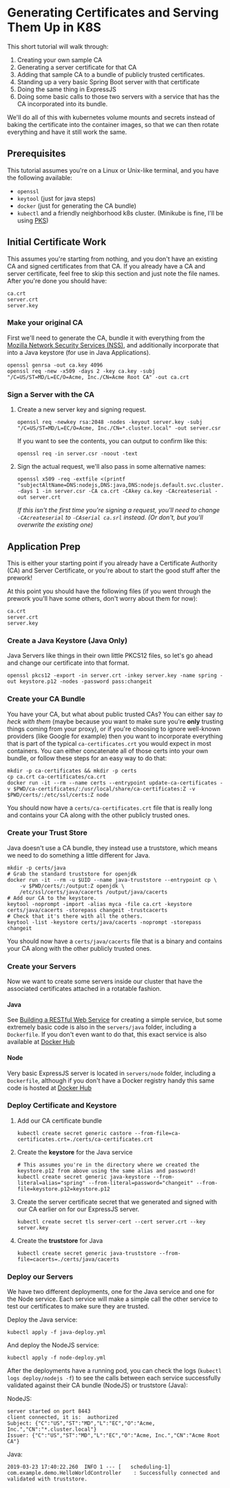 # Generating Certificates and Serving Them Up in K8S

This short tutorial will walk through:

1. Creating your own sample CA
1. Generating a server certificate for that CA
1. Adding that sample CA to a bundle of publicly trusted certificates.
1. Standing up a very basic Spring Boot server with that certificate
1. Doing the same thing in ExpressJS
1. Doing some basic calls to those two servers with a service that has the CA incorporated into its bundle.

We'll do all of this with kubernetes volume mounts and secrets instead of baking the certificate into the container images, so that we can then rotate everything and have it still work the same.

## Prerequisites

This tutorial assumes you're on a Linux or Unix-like terminal, and you have the following available:

- `openssl`
- `keytool` (just for java steps)
- `docker` (just for generating the CA bundle)
- `kubectl` and a friendly neighborhood k8s cluster. (Minikube is fine, I'll be using [PKS](https://pivotal.io/platform/pivotal-container-service))

## Initial Certificate Work

This assumes you're starting from nothing, and you don't have an existing CA and signed certificates from that CA. If you already have a CA and server certificate, feel free to skip this section and just note the file names. After you're done you should have:

```
ca.crt
server.crt
server.key
```

### Make your original CA

First we'll need to generate the CA, bundle it with everything from the [Mozilla Network Security Services (NSS)](https://www.mozilla.org/en-US/about/governance/policies/security-group/certs/policy/), and additionally incorporate that into a Java keystore (for use in Java Applications).

```
openssl genrsa -out ca.key 4096
openssl req -new -x509 -days 2 -key ca.key -subj "/C=US/ST=MD/L=EC/O=Acme, Inc./CN=Acme Root CA" -out ca.crt
```

### Sign a Server with the CA

1. Create a new server key and signing request.
    ```
    openssl req -newkey rsa:2048 -nodes -keyout server.key -subj "/C=US/ST=MD/L=EC/O=Acme, Inc./CN=*.cluster.local" -out server.csr
    ```
    If you want to see the contents, you can output to confirm like this:
    ```
    openssl req -in server.csr -noout -text
    ```
1. Sign the actual request, we'll also pass in some alternative names:
    ```
    openssl x509 -req -extfile <(printf "subjectAltName=DNS:nodejs,DNS:java,DNS:nodejs.default.svc.cluster.local,DNS:java.default.svc.cluster.local,DNS:www.example.com,DNS:*.cluster.local") -days 1 -in server.csr -CA ca.crt -CAkey ca.key -CAcreateserial -out server.crt
    ```
    _If this isn't the first time you're signing a request, you'll need to change `-CAcreateserial` to `-CAserial ca.srl` instead. (Or don't, but you'll overwrite the existing one)_

## Application Prep

This is either your starting point if you already have a Certificate Authority (CA) and Server Certificate, or you're about to start the good stuff after the prework!

At this point you should have the following files (if you went through the prework you'll have some others, don't worry about them for now):

```
ca.crt
server.crt
server.key
```

### Create a Java Keystore (Java Only)

Java Servers like things in their own little PKCS12 files, so let's go ahead and change our certificate into that format.

```
openssl pkcs12 -export -in server.crt -inkey server.key -name spring -out keystore.p12 -nodes -password pass:changeit
```

### Create your CA Bundle

You have your CA, but what about public trusted CAs? You can either say _to heck with them_ (maybe because you want to make sure you're **only** trusting things coming from your proxy), or if you're choosing to ignore well-known providers (like Google for example) then you want to incorporate everything that is part of the typical `ca-certificates.crt` you would expect in most containers. You can either concatenate all of those certs into your own bundle, or follow these steps for an easy way to do that:

```
mkdir -p ca-certificates && mkdir -p certs
cp ca.crt ca-certificates/ca.crt
docker run -it --rm --name certs --entrypoint update-ca-certificates -v $PWD/ca-certificates/:/usr/local/share/ca-certificates:Z -v $PWD/certs/:/etc/ssl/certs:Z node 
```

You should now have a `certs/ca-certificates.crt` file that is really long and contains your CA along with the other publicly trusted ones.

### Create your Trust Store

Java doesn't use a CA bundle, they instead use a truststore, which means we need to do something a little different for Java.

```
mkdir -p certs/java
# Grab the standard truststore for openjdk
docker run -it --rm -u $UID --name java-truststore --entrypoint cp \
    -v $PWD/certs/:/output:Z openjdk \
    /etc/ssl/certs/java/cacerts /output/java/cacerts
# Add our CA to the keystore.
keytool -noprompt -import -alias myca -file ca.crt -keystore certs/java/cacerts -storepass changeit -trustcacerts
# Check that it's there with all the others.
keytool -list -keystore certs/java/cacerts -noprompt -storepass changeit
```

You should now have a `certs/java/cacerts` file that is a binary and contains your CA along with the other publicly trusted ones.

### Create your Servers

Now we want to create some servers inside our cluster that have the associated certificates attached in a rotatable fashion.

#### Java

See [Building a RESTful Web Service](https://spring.io/guides/gs/rest-service/) for creating a simple service, but some extremely basic code is also in the `servers/java` folder, including a `Dockerfile`. If you don't even want to do that, this exact service is also available at [Docker Hub](https://cloud.docker.com/u/voor/repository/docker/voor/java-service)

#### Node

Very basic ExpressJS server is located in `servers/node` folder, including a `Dockerfile`, although if you don't have a Docker registry handy this same code is hosted at [Docker Hub](https://cloud.docker.com/u/voor/repository/docker/voor/node-service)

### Deploy Certificate and Keystore

1. Add our CA certificate bundle
    ```
    kubectl create secret generic castore --from-file=ca-certificates.crt=./certs/ca-certificates.crt
    ```

1. Create the **keystore** for the Java service
    ```
    # This assumes you're in the directory where we created the keystore.p12 from above using the same alias and password!
    kubectl create secret generic java-keystore --from-literal=alias="spring" --from-literal=password="changeit" --from-file=keystore.p12=keystore.p12
    ```

1. Create the server certificate secret that we generated and signed with our CA earlier on for our ExpressJS server.
    ```
    kubectl create secret tls server-cert --cert server.crt --key server.key
    ```
1. Create the **truststore** for Java
    ```
    kubectl create secret generic java-truststore --from-file=cacerts=./certs/java/cacerts
    ```

### Deploy our Servers

We have two different deployments, one for the Java service and one for the Node service. Each service will make a simple call the other service to test our certificates to make sure they are trusted.

Deploy the Java service:

```
kubectl apply -f java-deploy.yml
```

And deploy the NodeJS service:

```
kubectl apply -f node-deploy.yml
```

After the deployments have a running pod, you can check the logs (`kubectl logs deploy/nodejs -f`) to see the calls between each service successfully validated against their CA bundle (NodeJS) or truststore (Java):

NodeJS:
```
server started on port 8443
client connected, it is:  authorized
Subject: {"C":"US","ST":"MD","L":"EC","O":"Acme, Inc.","CN":"*.cluster.local"}
Issuer: {"C":"US","ST":"MD","L":"EC","O":"Acme, Inc.","CN":"Acme Root CA"}
```

Java:
```
2019-03-23 17:40:22.260  INFO 1 --- [   scheduling-1] com.example.demo.HelloWorldController    : Successfully connected and validated with truststore.
```
